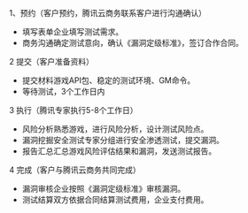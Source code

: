1、预约（客户预约，腾讯云商务联系客户进行沟通确认）

- 填写表单企业填写测试需求。  
- 商务沟通确定测试意向，确认《漏洞定级标准》，签订合作合同。

2 提交（客户准备资料）  

- 提交材料游戏API包、稳定的测试环境、GM命令。
- 等待测试，3个工作日内

3 执行（腾讯专家执行5-8个工作日）

- 风险分析熟悉游戏，进行风险分析，设计测试风险点。
- 漏洞挖掘安全测试专家分组进行安全渗透测试，提交漏洞。
- 报告汇总汇总游戏风险评估结果和漏洞，发送测试报告。

4 完成（客户与腾讯云商务共同完成）   

- 漏洞审核企业按照《漏洞定级标准》审核漏洞。
- 测试结算双方依据合同结算测试费用，企业支付费用。